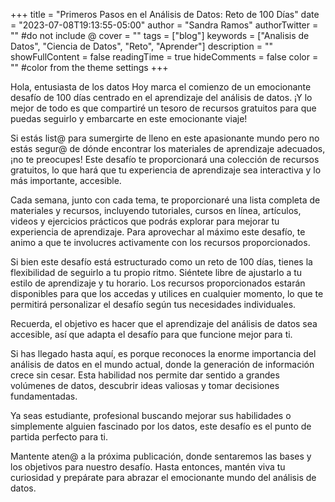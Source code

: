 +++
title = "Primeros Pasos en el Análisis de Datos: Reto de 100 Días"
date = "2023-07-08T19:13:55-05:00"
author = "Sandra Ramos"
authorTwitter = "" #do not include @
cover = ""
tags = ["blog"]
keywords = ["Analisis de Datos", "Ciencia de Datos", "Reto", "Aprender"]
description = ""
showFullContent = false
readingTime = true
hideComments = false
color = "" #color from the theme settings
+++


Hola, entusiasta de los datos
Hoy marca el comienzo de un emocionante desafío de 100 días centrado en el aprendizaje del análisis de datos. ¡Y lo mejor de todo es que compartiré un tesoro de recursos gratuitos para que puedas seguirlo y embarcarte en este emocionante viaje!

Si estás list@ para sumergirte de lleno en este apasionante mundo pero no estás segur@ de dónde encontrar los materiales de aprendizaje adecuados, ¡no te preocupes! Este desafío te proporcionará una colección de recursos gratuitos, lo que hará que tu experiencia de aprendizaje sea interactiva y lo más importante, accesible.

Cada semana, junto con cada tema, te proporcionaré una lista completa de materiales y recursos, incluyendo tutoriales, cursos en línea, artículos, videos y ejercicios prácticos que podrás explorar para mejorar tu experiencia de aprendizaje. Para aprovechar al máximo este desafío, te animo a que te involucres activamente con los recursos proporcionados.

Si bien este desafío está estructurado como un reto de 100 días, tienes la flexibilidad de seguirlo a tu propio ritmo. Siéntete libre de ajustarlo a tu estilo de aprendizaje y tu horario. Los recursos proporcionados estarán disponibles para que los accedas y utilices en cualquier momento, lo que te permitirá personalizar el desafío según tus necesidades individuales.

Recuerda, el objetivo es hacer que el aprendizaje del análisis de datos sea accesible, así que adapta el desafío para que funcione mejor para ti.

Si has llegado hasta aquí, es porque reconoces la enorme importancia del análisis de datos en el mundo actual, donde la generación de información crece sin cesar. Esta habilidad nos permite dar sentido a grandes volúmenes de datos, descubrir ideas valiosas y tomar decisiones fundamentadas.

Ya seas estudiante, profesional buscando mejorar sus habilidades o simplemente alguien fascinado por los datos, este desafío es el punto de partida perfecto para ti.

Mantente aten@ a la próxima publicación, donde sentaremos las bases y los objetivos para nuestro desafío. Hasta entonces, mantén viva tu curiosidad y prepárate para abrazar el emocionante mundo del análisis de datos.




